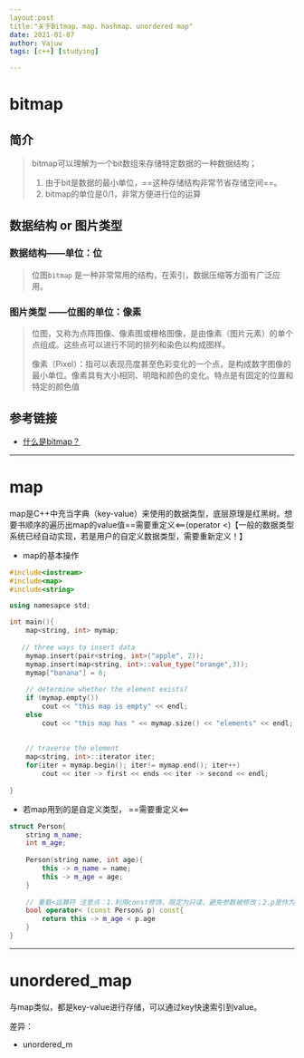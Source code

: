```yaml
---
layout:post
title:"关于Bitmap、map、hashmap、unordered map"
date: 2021-01-07
author: Vajuw
tags: [c++] [studying]

---
```


# bitmap 

## 简介

> bitmap可以理解为一个bit数组来存储特定数据的一种数据结构；
>
> 1. 由于bit是数据的最小单位，==这种存储结构非常节省存储空间==。
> 2. bitmap的单位是0/1，非常方便进行位的运算

## 数据结构 or 图片类型

### 数据结构——单位：位

>位图`bitmap` 是一种非常常用的结构，在索引，数据压缩等方面有广泛应用。
>
>

### 图片类型 ——位图的单位：像素

> 位图，又称为点阵图像、像素图或栅格图像，是由像素（图片元素）的单个点组成。这些点可以进行不同的排列和染色以构成图样。
>
> 像素（Pixel）：指可以表现亮度甚至色彩变化的一个点，是构成数字图像的最小单位。像素具有大小相同、明暗和颜色的变化。特点是有固定的位置和特定的颜色值

## 参考链接

- [什么是bitmap？](https://www.jianshu.com/p/6e2285c85295)

---

#  map

map是C++中充当字典（key-value）来使用的数据类型，底层原理是红黑树。想要书顺序的遍历出map的value值==需要重定义<==(operator <)【一般的数据类型系统已经自动实现，若是用户的自定义数据类型，需要重新定义！】

- map的基本操作

```c++
#include<iostream>
#include<map>
#include<string>

using namesapce std;

int main(){
    map<string, int> mymap;
    
   // three ways to insert data
    mymap.insert(pair<string, int>("apple", 2));
    mymap.insert(map<string, int>::value_type("orange",3));
    mymap["banana"] = 6;
    
    // determine whether the element exists?
    if (mymap.empty())
        cout << "this map is empty" << endl;
    else
        cout << "this map has " << mymap.size() << "elements" << endl;
    
    
    // traverse the element
    map<string, int>::iterator iter;
    for(iter = mymap.begin(); iter!= mymap.end(); iter++)
        cout << iter -> first << ends << iter -> second << endl;
    
}
```

- 若map用到的是自定义类型， ==需要重定义<==

```c++
struct Person{
    string m_name;
    int m_age;
    
    Person(string name, int age){
        this -> m_name = name;
        this -> m_age = age;
    }
 
    // 重载<运算符 注意点：1.利用const修饰，限定为只读，避免参数被修改；2.p是作为引用方式传入的，所以调用成员函数时，应该用"."
    bool operator< (const Person& p) const{
        return this -> m_age < p.age
    }
}
```

---

# unordered_map

与map类似，都是key-value进行存储，可以通过key快速索引到value。

差异：

- unordered_m